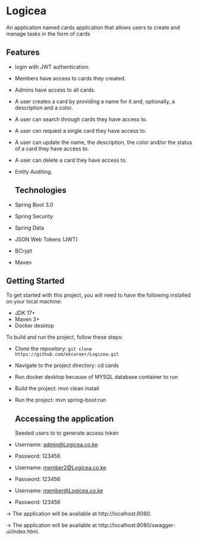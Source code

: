 # Logicea

An application named cards application that allows users to create and manage tasks in the form of cards

## Features

- login with JWT authentication.
- Members have access to cards they created.
- Admins have access to all cards.
- A user creates a card by providing a name for it and, optionally, a description and a color.
- A user can search through cards they have access to.
- A user can request a single card they have access to.
- A user can update the name, the description, the color and/or the status of a card they have access to.
- A user can delete a card they have access to.
- Entity Auditing.

  ## Technologies

- Spring Boot 3.0
- Spring Security
- Spring Data
- JSON Web Tokens (JWT)
- BCrypt
- Maven

## Getting Started

To get started with this project, you will need to have the following installed on your local machine:

- JDK 17+
- Maven 3+
- Docker desktop

To build and run the project, follow these steps:

- Clone the repository: `git clone https://github.com/ekcareer/Logicea.git`
- Navigate to the project directory: cd cards
- Run docker desktop because of MYSQL database container to run
- Build the project: mvn clean install
- Run the project: mvn spring-boot:run

  ## Accessing the application

  Seeded users to to generate access token

- Username: admin@Logicea.co.ke
- Password: 123456

- Username: member2@Logicea.co.ke
- Password: 123456

- Username: member@Logicea.co.ke
- Password: 123456

-> The application will be available at http://localhost:8080.

-> The application will be available at http://localhost:8080/swagger-ui/index.html.
